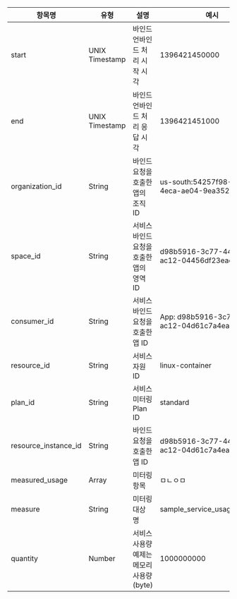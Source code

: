  | 항목명                 |유형             | 설명                                          | 예시                                           |
 |-----------------------|-----------------|----------------------------------------------|----------------------------------------------|
 |   start               | UNIX Timestamp  |바인드 언바인드 처리 시작 시각                   |1396421450000                                    |
 |   end                 | UNIX Timestamp  |  바인드 언바인드 처리 응답 시각                 |1396421451000                                    |
 |  organization_id      | String          | 바인드 요청을 호출한 앱의 조직 ID               | us-south:54257f98-83f0-4eca-ae04-9ea35277a538   |
 |   space_id            |String           | 서비스 바인드 요청을 호출한 앱의 영역 ID         |d98b5916-3c77-44b9-ac12-04456df23eae             |
 |  consumer_id          | String          |서비스 바인드 요청을 호출한 앱 ID                | App: d98b5916-3c77-44b9-ac12-04d61c7a4eae       |
 |  resource_id          |String           |서비스 자원 ID                                 |linux-container                                 |
 |  plan_id              |String           | 서비스 미터링 Plan ID                         |standard                                        |
 |  resource_instance_id | String          |바인드 요청을 호출한 앱 ID                      | d98b5916-3c77-44b9-ac12-04d61c7a4eae            |
 |  measured_usage       | Array           | 미터링 항목                                   | ㅁㄴㅇㅁ                                        |    |
 |   measure             | String          | 미터링 대상 명                                |sample_service_usage_param1                     |
 |  quantity             |Number           |  서비스 사용량 예제는 메모리 사용량 (byte)      |1000000000                                        |
